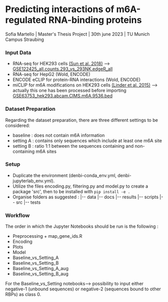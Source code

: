 
# Predicting interactions of m6A-regulated RNA-binding proteins 

Sofia Martello   |   Master's Thesis Project   |   30th june 2023   |   TU Munich Campus Straubing 



### Input Data 
- RNA-seq for HEK293 cells [(Sun et al. 2018)](https://pubmed.ncbi.nlm.nih.gov/30526041/) --> [GSE122425_all.counts.293_vs_293NK.edgeR_all](https://www.ncbi.nlm.nih.gov/geo/query/acc.cgi?acc=GSE122425)
- RNA-seq for HepG2 (Wold, ENCODE) 
- ENCODE eCLIP for protein-RNA interactions (Wold, ENCODE)
- miCLIP for m6A modifications on HEK293 cells [(Linder et al. 2015)](https://pubmed.ncbi.nlm.nih.gov/26121403/) --> actually this one has been processed before importing [GSE63753_hek293.abcam.CIMS.m6A.9536.bed](https://www.ncbi.nlm.nih.gov/geo/query/acc.cgi?acc=GSE63753)


### Dataset Preparation 

Regarding the dataset preparation, there are three different settings to be considered: 
- baseline : does not contain m6A information
- setting A : contains only sequences which include at least one m6A site
- setting B : ratio 1:1 between the sequences containing and non-containing m6A sites 


### Setup 

- Duplicate the environment (denbi-conda_env.yml, denbi-jupyterlab_env.yml). 
- Utilize the files encoding.py, filtering.py and model.py to create a package 'src', then to be installed with `pip install -e .` 
- Organise folders as suggested :
  |-- data
  |-- docs
  |-- results
  |-- scripts
  |-- src
  |-- tests


### Workflow

The order in which the Jupyter Notebooks should be run is the following :

- Preprocessing + map_gene_ids.R
- Encoding
- Plots
- Model
- Baseline_vs_Setting_A 
- Baseline_vs_Setting_B
- Baseline_vs_Setting_A_aug
- Baseline_vs_Setting_B_aug
  
For the Baseline_vs_Setting notebooks--> possibility to input either negative-1 (unbound sequences) or negative-2 (sequences bound to other RBPs) as class 0. 


